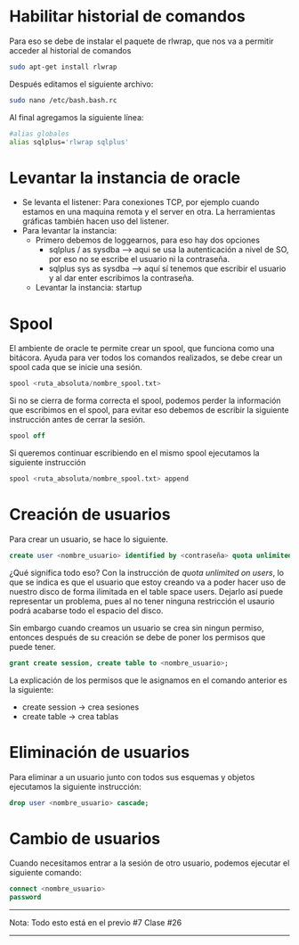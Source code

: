 # Habilitar historial de comandos
Para eso se debe de instalar el paquete de rlwrap, que nos va a permitir acceder al historial de comandos
```bash
sudo apt-get install rlwrap
``` 

Después editamos el siguiente archivo:
```bash
sudo nano /etc/bash.bash.rc
``` 

Al final agregamos la siguiente línea:
```bash
#alias globales
alias sqlplus='rlwrap sqlplus'
``` 

# Levantar la instancia de oracle
* Se levanta el listener: Para conexiones TCP, por ejemplo cuando estamos en una maquina remota y el server en otra. La herramientas gráficas también hacen uso del listener.
* Para levantar la instancia: 
    * Primero debemos de loggearnos, para eso hay dos opciones 
        * sqlplus / as sysdba --> aqui se usa la autenticación a nivel de SO, por eso no se escribe el usuario ni la contraseña.
        * sqlplus sys as sysdba --> aquí sí tenemos que escribir el usuario y al dar enter escribimos la contraseña.
    * Levantar la instancia: startup

# Spool
El ambiente de oracle te permite crear un spool, que funciona como una bitácora. Ayuda para ver todos los comandos realizados, se debe crear un spool cada que se inicie una sesión. 
```sql
spool <ruta_absoluta/nombre_spool.txt>  
```

Si no se cierra de forma correcta el spool, podemos perder la información que escribimos en el spool, para evitar eso debemos de escribir la siguiente instrucción antes de cerrar la sesión.
```sql
spool off
```
Si queremos continuar escribiendo en el mismo spool ejecutamos la siguiente instrucción
```sql
spool <ruta_absoluta/nombre_spool.txt> append
```

# Creación de usuarios
Para crear un usuario, se hace lo siguiente.
```sql
create user <nombre_usuario> identified by <contraseña> quota unlimited on users;
```
¿Qué significa todo eso?
Con la instrucción de *quota unlimited on users*, lo que se indica es que el usuario que estoy creando va a poder hacer uso de nuestro disco de forma ilimitada en el table space users. Dejarlo así puede representar un problema, pues al no tener ninguna restricción el usaurio podrá acabarse todo el espacio del disco.

Sin embargo cuando creamos un usuario se crea sin ningun permiso, entonces después de su creación se debe de poner los permisos que puede tener.
```sql
grant create session, create table to <nombre_usuario>;
```
La explicación de los permisos que le asignamos en el comando anterior es la siguiente:
* create session -> crea sesiones
* create table -> crea tablas

# Eliminación de usuarios
Para eliminar a un usuario junto con todos sus esquemas y objetos ejecutamos la siguiente instrucción:
```sql
drop user <nombre_usuario> cascade;
```

# Cambio de usuarios
Cuando necesitamos entrar a la sesión de otro usuario, podemos ejecutar el siguiente comando:
```sql
connect <nombre_usuario>
password
```
___
Nota: Todo esto está en el previo #7
Clase #26
___